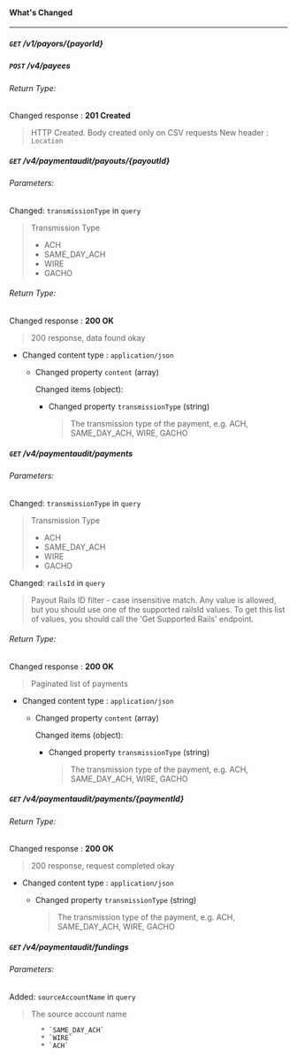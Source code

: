 #### What's Changed
---

##### `GET` /v1/payors/{payorId}


##### `POST` /v4/payees


###### Return Type:

Changed response : **201 Created**
> HTTP Created. Body created only on CSV requests
New header : `Location`


##### `GET` /v4/paymentaudit/payouts/{payoutId}



###### Parameters:

Changed: `transmissionType` in `query`
> Transmission Type
> * ACH
> * SAME_DAY_ACH
> * WIRE
> * GACHO


###### Return Type:

Changed response : **200 OK**
> 200 response, data found okay

* Changed content type : `application/json`

    * Changed property `content` (array)

        Changed items (object):

        * Changed property `transmissionType` (string)
            > The transmission type of the payment, e.g. ACH, SAME_DAY_ACH, WIRE, GACHO

##### `GET` /v4/paymentaudit/payments


###### Parameters:

Changed: `transmissionType` in `query`
> Transmission Type
> * ACH
> * SAME_DAY_ACH
> * WIRE
> * GACHO

Changed: `railsId` in `query`
> Payout Rails ID filter - case insensitive match.
> Any value is allowed, but you should use one of the supported railsId values.
> To get this list of values, you should call the 'Get Supported Rails' endpoint.


###### Return Type:

Changed response : **200 OK**
> Paginated list of payments

* Changed content type : `application/json`

    * Changed property `content` (array)

        Changed items (object):

        * Changed property `transmissionType` (string)
            > The transmission type of the payment, e.g. ACH, SAME_DAY_ACH, WIRE, GACHO

##### `GET` /v4/paymentaudit/payments/{paymentId}


###### Return Type:

Changed response : **200 OK**
> 200 response, request completed okay

* Changed content type : `application/json`


    * Changed property `transmissionType` (string)
        > The transmission type of the payment, e.g. ACH, SAME_DAY_ACH, WIRE, GACHO

##### `GET` /v4/paymentaudit/fundings


###### Parameters:

Added: `sourceAccountName` in `query`
> The source account name


            * `SAME_DAY_ACH`
            * `WIRE`
            * `ACH`
